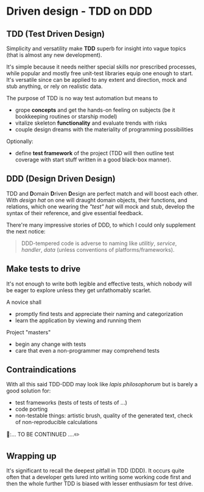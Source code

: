 # Driven design - TDD on DDD

## TDD (Test Driven Design)

Simplicity and versatility make **TDD** superb for insight into vague topics (that is almost any new development). 

It's simple because it needs neither special skills nor prescribed processes, while popular and mostly free unit-test libraries equip one enough to start.\
It's versatile since can be applied to any extent and direction, mock and stub anything, or rely on realistic data.

The purpose of TDD is no way test automation but means to
+ grope **concepts** and get the hands-on feeling on subjects (be it bookkeeping routines or starship model)
+ vitalize skeleton **functionality** and evaluate trends with risks
+ couple design dreams with the materiality of programming possibilities

Optionally:
+ define **test framework** of the project (TDD will then outline test coverage with start stuff written in a good black-box manner).

## DDD (Design Driven Design)

TDD and **D**omain **D**riven **D**esign are perfect match and will boost each other. With _design hat_ on one will draught domain objects, their functions, and relations, which one wearing the _"test" hat_ will mock and stub, develop the syntax of their reference, and give essential feedback.

There're many impressive stories of DDD, to which I could only supplement the next notice:

> DDD-tempered code is adverse to naming like _utilitiy_, _service_, _handler_, _data_ (unless conventions of platforms/frameworks).

## Make tests to drive

It's not enough to write both legible and effective tests, which nobody will be eager to explore unless they get unfathomably scarlet.

A novice shall
+ promptly find tests and appreciate their naming and categorization
+ learn the application by viewing and running them

Project "masters"
+ begin any change with tests
+ care that even a non-programmer may comprehend tests

## Contraindications

With all this said TDD-DDD may look like _lapis philosophorum_ but is barely a good solution for:

+ test frameworks (tests of tests of tests of ...)
+ code porting
+ non-testable things: artistic brush, quality of the generated text, check of non-reproducible calculations

🚧:... TO BE CONTINUED ....:pencil2:

## Wrapping up

It's significant to recall the deepest pitfall in TDD (DDD). It occurs quite often that a developer gets lured into writing some working code first and then the whole further TDD is biased with lesser enthusiasm for test drive.
